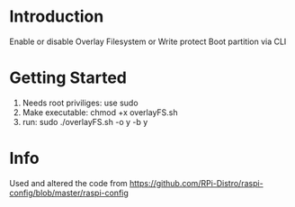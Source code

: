 # Introduction 
Enable or disable Overlay Filesystem or Write protect Boot partition via CLI

# Getting Started
1.	Needs root priviliges: use sudo
2.  Make executable: chmod +x overlayFS.sh
3.	run: sudo ./overlayFS.sh  -o y -b y

# Info
Used and altered the code from https://github.com/RPi-Distro/raspi-config/blob/master/raspi-config
